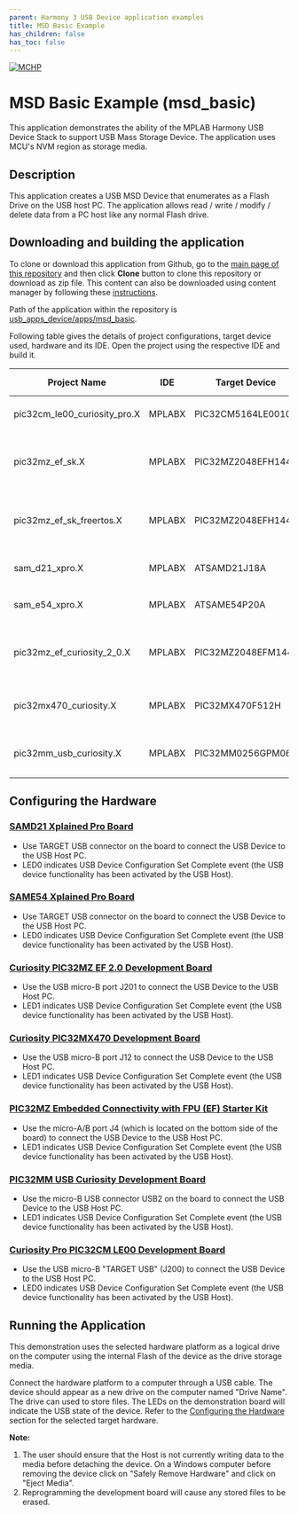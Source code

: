```yaml
---
parent: Harmony 3 USB Device application examples
title: MSD Basic Example 
has_children: false
has_toc: false
---
```


[![MCHP](https://www.microchip.com/ResourcePackages/Microchip/assets/dist/images/logo.png)](https://www.microchip.com)

# MSD Basic Example (msd_basic)

This application demonstrates the ability of the MPLAB Harmony USB Device Stack to support USB Mass Storage Device. The application uses MCU's NVM region as storage media. 

## Description

This application creates a USB MSD Device that enumerates as a Flash Drive on the USB host PC. The application allows read / write / modify / delete data from a PC host like any normal Flash drive.

## Downloading and building the application

To clone or download this application from Github, go to the [main page of this repository](https://github.com/Microchip-MPLAB-Harmony/usb_apps_device) and then click **Clone** button to clone this repository or download as zip file.
This content can also be downloaded using content manager by following these [instructions](https://github.com/Microchip-MPLAB-Harmony/contentmanager/wiki).

Path of the application within the repository is [usb_apps_device/apps/msd_basic](https://github.com/Microchip-MPLAB-Harmony/usb_apps_device/apps/msd_basic).

Following table gives the details of project configurations, target device used, hardware and its IDE. Open the project using the respective IDE and build it. 

| Project Name                    | IDE    | Target Device       | Hardware / Configuration                                                   |
| ------------------------------- | ------ | ------------------- | -------------------------------------------------------------------------- |
| pic32cm_le00_curiosity_pro.X    | MPLABX | PIC32CM5164LE00100  | [PIC32CM Lx Curiosity Pro Board](#config_22)               |
| pic32mz_ef_sk.X                 | MPLABX | PIC32MZ2048EFH144   | [PIC32MZ Embedded Connectivity with FPU (EF) Starter Kit](#config_16)      |
| pic32mz_ef_sk_freertos.X        | MPLABX | PIC32MZ2048EFH144   | [PIC32MZ Embedded Connectivity with FPU (EF) Starter Kit](#config_16)      |
| sam_d21_xpro.X                  | MPLABX | ATSAMD21J18A        | [SAMD21 Xplained Pro Board](#config_2)                                    |
| sam_e54_xpro.X                  | MPLABX | ATSAME54P20A        | [SAME54 Xplained Pro Board](#config_3)                                    |
| pic32mz_ef_curiosity_2_0.X                  | MPLABX | PIC32MZ2048EFM144        | [Curiosity PIC32MZ EF 2.0 Development Board](#config_4)                                    |
| pic32mx470_curiosity.X          | MPLABX | PIC32MX470F512H     | [PIC32MX Curiosity Development Board](#config_13)                          |
| pic32mm_usb_curiosity.X                | MPLABX | PIC32MM0256GPM064   | [PIC32MM USB Curiosity Development Board](#config_20)               |


## <a name="config_title"></a> Configuring the Hardware

### <a name="config_2"></a> [SAMD21 Xplained Pro Board](https://www.microchip.com/developmenttools/ProductDetails/atsamd21-xpro)

- Use TARGET USB connector on the board to connect the USB Device to the USB Host PC.
- LED0 indicates USB Device Configuration Set Complete event (the USB device functionality has been activated by the USB Host).

### <a name="config_3"></a> [SAME54 Xplained Pro Board](https://www.microchip.com/developmenttools/productdetails/atsame54-xpro)

- Use TARGET USB connector on the board to connect the USB Device to the USB Host PC.
- LED0 indicates USB Device Configuration Set Complete event (the USB device functionality has been activated by the USB Host).

### <a name="config_4"></a> [Curiosity PIC32MZ EF 2.0 Development Board](https://www.microchip.com/Developmenttools/ProductDetails/DM320209)

- Use the USB micro-B port J201 to connect the USB Device to the USB Host PC.
- LED1 indicates USB Device Configuration Set Complete event (the USB device functionality has been activated by the USB Host).

### <a name="config_13"></a> [Curiosity PIC32MX470 Development Board](https://www.microchip.com/Developmenttools/ProductDetails/dm320103)

- Use the USB micro-B port J12 to connect the USB Device to the USB Host PC.
- LED1 indicates USB Device Configuration Set Complete event (the USB device functionality has been activated by the USB Host).

### <a name="config_16"></a> [PIC32MZ Embedded Connectivity with FPU (EF) Starter Kit](https://www.microchip.com/Developmenttools/ProductDetails/DM320007)

- Use the micro-A/B port J4 (which is located on the bottom side of the board) to connect the USB Device to the USB Host PC.
- LED1 indicates USB Device Configuration Set Complete event (the USB device functionality has been activated by the USB Host).

### <a name="config_20"></a> [PIC32MM USB Curiosity Development Board](https://www.microchip.com/en-us/development-tool/dm320107)

- Use the micro-B USB connector USB2 on the board to connect the USB Device to the USB Host PC.
- LED1 indicates USB Device Configuration Set Complete event (the USB device functionality has been activated by the USB Host).

### <a name="config_22"></a> [Curiosity Pro PIC32CM LE00 Development Board](https://www.microchip.com/Developmenttools/ProductDetails/DMXXXXX)

- Use the USB micro-B "TARGET USB" (J200) to connect the USB Device to the USB Host PC.
- LED0 indicates USB Device Configuration Set Complete event (the USB device functionality has been activated by the USB Host).

## Running the Application

This demonstration uses the selected hardware platform as a logical drive on the computer using the internal Flash of the device as the drive storage media. 

Connect the hardware platform to a computer through a USB cable. The device should appear as a new drive on the computer named "Drive Name". The drive can used to store files. The LEDs on the demonstration board will indicate the USB state of the device. Refer to the [Configuring the Hardware](#config_title) section for the selected target hardware. 

**Note:** 
1. The user should ensure that the Host is not currently writing data to the media before detaching the device. On a Windows computer before removing the device click on "Safely Remove Hardware" and click on "Eject Media". 
2. Reprogramming the development board will cause any stored files to be erased. 

